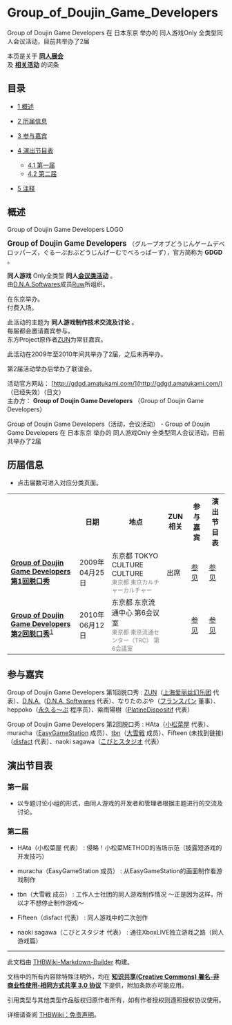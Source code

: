 # Group_of_Doujin_Game_Developers

<!-- source html: G:\repos\THBWiki-Markdown-Builder\THBWikiMarkdown\Temp\main\1\1a\ns0%3AGroup_of_Doujin_Game_Developers.html -->

Group of Doujin Game Developers 在 日本东京 举办的 同人游戏Only 全类型同人会议活动，目前共举办了2届

本页是关于 **[同人展会](./同人展会.md#展会类活动)**   
及 **[相关活动](./相关活动.md)** 的词条

## 目录

- [1 概述](#概述)
- [2 历届信息](#历届信息)
- [3 参与嘉宾](#参与嘉宾)
- [4 演出节目表](#演出节目表)

  - [4.1 第一届](#第一届)
  - [4.2 第二届](#第二届)



- [5 注释](#注释)





## 概述
[](./文件-Group_of_Doujin_Game_Developers_LOGO.png.md)  [](./文件-Group_of_Doujin_Game_Developers_LOGO.png.md)Group of Doujin Game Developers LOGO
  
<big> **Group of Doujin Game Developers** </big>（グループオブどうじんゲームデベロッパーズ，ぐるーぷおぶどうじんげーむでべろっぱーず），官方简称为 **GDGD** 。  
  
  
  
  
 **同人游戏** Only全类型 **同人[会议类活动](./会议类活动.md#会议类活动)** 。  
由[D.N.A.Softwares](./D.N.A.Softwares.md)成员[Ruw](./Ruw.md)所组织。  
  
在东京举办。  
付费入场。  
  
此活动的主题为 **同人游戏制作技术交流及讨论** 。  
每届都会邀请嘉宾参与。  
东方Project原作者[ZUN](./ZUN.md)为常驻嘉宾。  
  
此活动在2009年至2010年间共举办了2届，之后未再举办。  
  
第2届活动举办后举办了联谊会。  
  
  
  
  
活动官方网站： [http://gdgd.amatukami.com/](http://gdgd.amatukami.com/) （已经失效）（日文）  
主办方： **Group of Doujin Game Developers** （Group of Doujin Game Developers）  
  
Group of Doujin Game Developers（活动，会议活动） - Group of Doujin Game Developers 在 日本东京 举办的 同人游戏Only 全类型同人会议活动，目前共举办了2届

## 历届信息
- 点击届数可进入对应分类页面。


<table>
<tbody><tr><th> </th><th>日期</th><th>地点</th><th>ZUN相关</th><th>参与嘉宾</th><th>演出节目表</th></tr>
<tr><td id="1"><b><a href="/展会作品列表?e=Group+of+Doujin+Game+Developers%231">Group of Doujin Game Developers 第1回脱口秀</a></b></td><td id="ev-1">2009年04月25日</td><td>东京都 TOKYO CULTURE CULTURE<br><small><span style="color:grey;">東京都 東京カルチャーカルチャー</span></small></td><td>出席</td><td><a href="#第1届">参见</a></td><td><a href="#第一届">参见</a></td></tr>
<tr><td id="2"><b><a href="/展会作品列表?e=Group+of+Doujin+Game+Developers%232">Group of Doujin Game Developers 第2回脱口秀</a></b><sup id="cite_ref-1" class="reference"><a href="#cite_note-1">1</a></sup></td><td id="ev-2">2010年06月12日</td><td>东京都 东京流通中心 第6会议室<br><small><span style="color:grey;">東京都 東京流通センター（TRC） 第6会議室</span></small></td><td></td><td><a href="#第2届">参见</a></td><td><a href="#第二届">参见</a></td></tr>
</tbody></table>



## 参与嘉宾
Group of Doujin Game Developers 第1回脱口秀
: [ZUN](./ZUN.md)（[上海爱丽丝幻乐团](./上海爱丽丝幻乐团.md) 代表）、[D.N.A.](./D.N.A..md)（[D.N.A. Softwares](./D.N.A.Softwares.md) 代表）、なりたのぶや（[フランスパン](https://ja.wikipedia.org/wiki/フランスパン) 董事）、heppoko（[永久る～ぷ](http://www85.sakura.ne.jp/~loop/) 程序员）、紫雨陽樹（[PlatineDispositif](https://ja.wikipedia.org/wiki/PlatineDispositif) 代表）

Group of Doujin Game Developers 第2回脱口秀
: HAta（[小松菜屋](http://www.komatsuna-ya.com/index.htm) 代表）、muracha（[EasyGameStation](https://en.wikipedia.org/wiki/EasyGameStation) 成员）、[tbn](./TBN.md)（[大雪戦](./大雪戦.md) 成员）、Fifteen (未找到链接)（[disfact](./disfact.md) 代表）、naoki sagawa（[こびとスタジオ](http://www.angelword.net/kobitostudio/index.html) 代表）


## 演出节目表

### 第一届
- 以专题讨论小组的形式，由同人游戏的开发者和管理者根据主题进行的交流及讨论。


### 第二届
- HAta（小松菜屋 代表）
: 侵略！小松菜METHOD的当场示范（披露短游戏的开发技巧）


- muracha（EasyGameStation 成员）
: 从EasyGameStation的画面制作看游戏制作


- tbn（大雪戦 成员）
: 工作人士社团的同人游戏制作情况 ～正是因为这样，所以才不想停止制作游戏～


- Fifteen（disfact 代表）
: 同人游戏中的二次创作


- naoki sagawa（こびとスタジオ 代表）
: 通往XboxLIVE独立游戏之路（同人游戏篇）



[^cite_note-1]: 活动举办后举办了 **联谊会** ，地点为日比谷Bar Dining 田町店，时间为18:00-21:00。

  
  






---

此文档由 [THBWiki-Markdown-Builder](https://github.com/Delsin-Yu/THBWiki-Markdown-Builder) 构建。

文档中的所有内容除特殊注明外，均在 [**知识共享(Creative Commons) 署名-非商业性使用-相同方式共享 3.0 协议**](https://creativecommons.org/licenses/by-sa/3.0/deed.zh-hans) 下提供，附加条款亦可能应用。

引用类型与其他类型作品版权归原作者所有，如有作者授权则遵照授权协议使用。

详细请查阅 [THBWiki：免责声明](https://thbwiki.cc/THBWiki:%E5%85%8D%E8%B4%A3%E5%A3%B0%E6%98%8E)。


